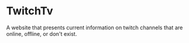 # TwitchTv
A website that presents current information on twitch channels that are online, offline, or don't exist.
